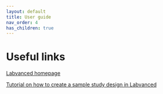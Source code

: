 ```yaml
---
layout: default
title: User guide
nav_order: 4
has_children: true
---
```


# **Useful links**

[Labvanced homepage](https://www.labvanced.com/)

[Tutorial on how to create a sample study design in Labvanced](https://www.youtube.com/watch?v=E6G3ZI9JKBQ)